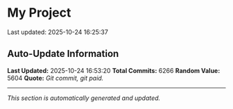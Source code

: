 # My Project


Last updated: 2025-10-24 16:25:37

































































































































































































































































































































































































































































































































































































































































































































































































































































































































































































































































































































































































































































































































































































































































































































































































































































































































































































































































































































































































































































































































































































































































































































































































































































































































































































































































































































































































































































































































































































































































































































































































































































































































































































































































































































































































































































































































































































































































































































































































































































































































































































































































































































































































































































































































































































































































































































































































































































































































































































































































































































































































































































































































































































































































































































































































































































































































































































































































































































































































































































































































































































































































































































































































































































































































































































































































































































































































































































































































## Auto-Update Information

**Last Updated:** 2025-10-24 16:53:20
**Total Commits:** 6266
**Random Value:** 5604
**Quote:** _Git commit, git paid._

---
_This section is automatically generated and updated._